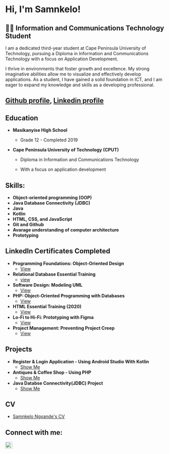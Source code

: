 <H1>Hi, I'm Samnkelo! <br/></H1>

<h2>👨‍💻 Information and Communications Technology Student</h2>

<p>I am a dedicated third-year student at Cape Peninsula University of Technology, pursuing a Diploma in Information and Communications Technology with a focus on Application Development.</p>

<p>I thrive in environments that foster growth and excellence. My strong imaginative abilities allow me to visualize and effectively develop applications. As a student, I have gained a solid foundation in ICT, and I am eager to expand my knowledge and skills as a developing professional.</p>

<H2><a href="https://github.com/Samnke" target="_blank">Github profile</a>, <a href="https://www.linkedin.com/in/samnkelo-ngxande-2a8549210/" target="_blank">Linkedin profile</a></H2>

<H2>Education</H2>

- <b>Masikanyise High School</b>
  - <p>Grade 12 - Completed 2019</p>
- <b>Cape Peninsula University of Technology (CPUT)</b>
  - <p>Diploma in Information and Communications Technology</p>
  - <p>With a focus on application development</p>

<H2>Skills:</H2>

- <b>Object-oriented programming (OOP)</b>
- <b>Java Database Connectivity (JDBC)</b>
- <b>Java</b>
- <b>Kotlin</b>
- <b>HTML, CSS, and JavaScript</b>
- <b>Git and Github</b>
- <b>Avarage understanding of computer architecture</b>
- <b>Prototyping</b>

<h2>LinkedIn Certificates Completed</h2>

- <b>Programming Foundations: Object-Oriented Design</b>
  - [View](https://drive.google.com/file/d/1dgZPhrvfqD46B39bHL0WoviyfOsytoze/view?usp=sharing)
- <b>Relational Database Essential Training</b>
  - [view](https://drive.google.com/file/d/1O1eTPoe2AYoBXjFH_0WSxX4G4JA2eHiv/view?usp=sharing)
- <b>Software Design: Modeling UML</b>
  - [View](https://drive.google.com/file/d/1GH9oG9RvzrVVPEMOg7S_5EwAMAi7sdJ1/view?usp=sharing)
- <b>PHP: Object-Oriented Programming with Databases</b>
  - [View](https://drive.google.com/file/d/1GTYSCt2qD82emlwETifxtwIIcjtlz8gA/view?usp=sharing)
- <b>HTML Essential Training (2020)</b>
  - [View](https://drive.google.com/file/d/17R_-wHr9xIo7vueFywLXLB6Q6fFlC6pl/view?usp=sharing)
- <b>Lo-Fi to Hi-Fi: Prototyping with Figma</b>
  - [View](https://drive.google.com/file/d/1lY27crrCfj5s09EOiu8_De0a066P8vMg/view?usp=sharing)
- <b>Project Management: Preventing Project Creep</b>
  - [View](https://drive.google.com/file/d/1T16tlWoZdj1UFYNFxoCT7W0m4cMG2IcS/view?usp=sharing)

<H2>Projects</H2>

- <b>Register & Login Application - Using Android Studio With Kotlin</b>
  - [Show Me](https://drive.google.com/drive/folders/13CFMIIOVYIJoxOwYe0pUCj221D1WxJ_D?usp=sharing)
- <b>Antiques & Coffee Shop - Using PHP</b>
  - [Show Me](https://drive.google.com/drive/folders/1DVP-W9d34U6BYlXNFrCwIVuRaN2gpCgr?usp=sharing)
- <b>Java Databse Connectivity(JDBC) Project</b>
  - [Show Me](https://drive.google.com/drive/folders/1RxGLQJzq5s9e-Ohvhh6to1-LqPNcuSfy?usp=sharing)

<H2>CV</H2>

- [Samnkelo Ngxande's CV](https://drive.google.com/file/d/1lp8EUn9JeoxJ4F4e4ZJGmS3SzoKDZATI/view?usp=sharing)

<h2>Connect with me:</h2>

[<img align="left" alt="SamnkeloNgxande | LinkedIn" width="22px" src="https://cdn.jsdelivr.net/npm/simple-icons@v3/icons/linkedin.svg" />][linkedin]

[linkedin]: https://www.linkedin.com/in/samnkelo-ngxande-2a8549210/

<!--
My Comments
-->
